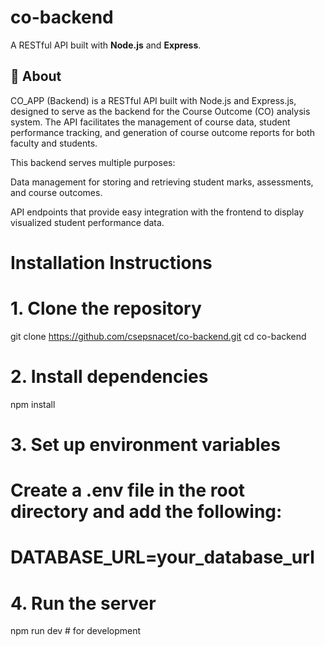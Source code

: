 # co-backend
A RESTful API built with **Node.js** and **Express**.

## 📖 About
CO_APP (Backend) is a RESTful API built with Node.js and Express.js, designed to serve as the backend for the Course Outcome (CO) analysis system. The API facilitates the management of course data, student performance tracking, and generation of course outcome reports for both faculty and students.

This backend serves multiple purposes:

Data management for storing and retrieving student marks, assessments, and course outcomes.

API endpoints that provide easy integration with the frontend to display visualized student performance data.


# Installation Instructions
# 1. Clone the repository
git clone https://github.com/csepsnacet/co-backend.git
cd co-backend

# 2. Install dependencies
npm install

# 3. Set up environment variables
# Create a .env file in the root directory and add the following:
#
# DATABASE_URL=your_database_url

# 4. Run the server
npm run dev   # for development
